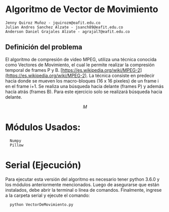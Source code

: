 # Algoritmo de Vector de Movimiento

```
Jenny Quiroz Muñoz - jquirozm@eafit.edu.co
Julian Andres Sanchez Alzate - jsanch89@eafit.edu.co
Anderson Daniel Grajales Alzate - agrajal7@eafit.edu.co
```

## Definición del problema

El algoritmo de compresión de video MPEG, utiliza una técnica conocida como Vectores de Movimiento, el cual le permite realizar la compresión temporal de frames P y B. [https://es.wikipedia.org/wiki/MPEG-2](https://es.wikipedia.org/wiki/MPEG-2).
La técnica consiste en predecir hacia donde se mueven los macro-bloques (16 x 16 pixeles) de un frame i en el frame i+1. Se realiza una búsqueda hacia delante (frames P) y además hacía atrás (frames B). Para este ejercicio solo se realizará búsqueda hacia delante.


$$ M $$

# Módulos Usados:
```
  Numpy
  Pillow
```

# Serial (Ejecución)
Para ejecutar esta versión del algoritmo es necesario tener python 3.6.0 y los módulos anteriormente mencionados. Luego de asegurarse que están instalados, debe abrir la terminal o línea de comandos. Finalmente, ingrese a la carpeta serial y ejecute el comando: 

```
  python VectorDeMovimiento.py
```


